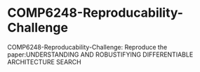 # COMP6248-Reproducability-Challenge
COMP6248-Reproducability-Challenge: Reproduce the paper:UNDERSTANDING AND ROBUSTIFYING DIFFERENTIABLE ARCHITECTURE SEARCH
